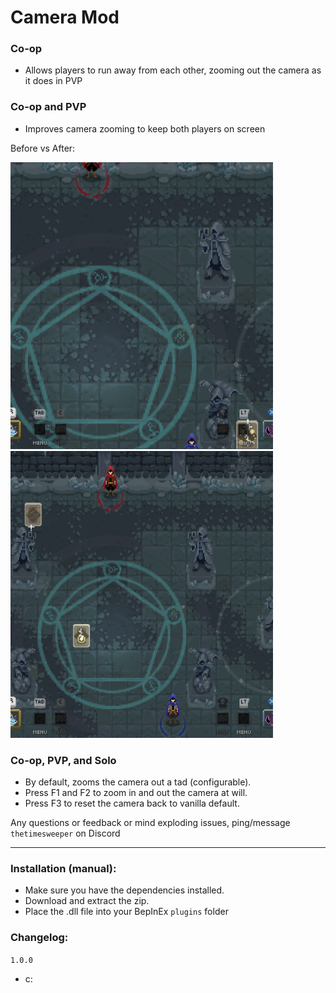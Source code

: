 # Camera Mod
### Co-op
- Allows players to run away from each other, zooming out the camera as it does in PVP

### Co-op and PVP
- Improves camera zooming to keep both players on screen

Before vs After:

<img width="420" src="https://raw.githubusercontent.com/TheTimeSweeper/EpicWolMods/master/WolModButEpic/Release/readme/befor.png" />
<img width="420" src="https://raw.githubusercontent.com/TheTimeSweeper/EpicWolMods/master/WolModButEpic/Release/readme/aftor.png" />

### Co-op, PVP, and Solo
- By default, zooms the camera out a tad (configurable).
- Press F1 and F2 to zoom in and out the camera at will.
- Press F3 to reset the camera back to vanilla default.

Any questions or feedback or mind exploding issues, ping/message `thetimesweeper` on Discord
___

### Installation (manual):
- Make sure you have the dependencies installed.
- Download and extract the zip.
- Place the .dll file into your BepInEx `plugins` folder

### Changelog:

`1.0.0`
 - c: